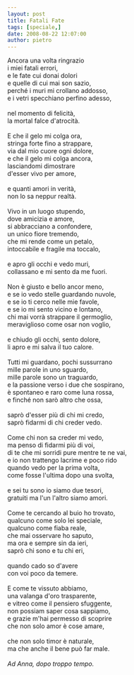 ```yaml
---
layout: post
title: Fatali Fate
tags: [speciale,]
date: 2008-08-22 12:07:00
author: pietro
---
```

Ancora una volta ringrazio<br/>i miei fatali errori,<br/>e le fate cui donai dolori<br/>e quelle di cui mai son sazio,<br/>perché i muri mi crollano addosso,<br/>e i vetri specchiano perfino adesso,<br/><br/>nel momento di felicità,<br/>la mortal falce d'atrocità.<br/><br/>E che il gelo mi colga ora,<br/>stringa forte fino a strappare,<br/>via dal mio cuore ogni dolore,<br/>e che il gelo mi colga ancora,<br/>lasciandomi dimostrare<br/>d'esser vivo per amore,<br/><br/>e quanti amori in verità,<br/>non lo sa neppur realtà.<br/><br/>Vivo in un luogo stupendo,<br/>dove amicizia e amore,<br/>si abbracciano a confondere,<br/>un unico fiore tremendo,<br/>che mi rende come un petalo,<br/>intoccabile e fragile ma toccalo,<br/><br/>e apro gli occhi e vedo muri,<br/>collassano e mi sento da me fuori.<br/><br/>Non è giusto e bello ancor meno,<br/>e se io vedo stelle guardando nuvole,<br/>e se io ti cerco nelle mie favole,<br/>e se io mi sento vicino e lontano,<br/>chi mai vorrà strappare il germoglio,<br/>meraviglioso come osar non voglio,<br/><br/>e chiudo gli occhi, sento dolore,<br/>li apro e mi salva il tuo calore.<br/><br/>Tutti mi guardano, pochi sussurrano<br/>mille parole in uno sguardo,<br/>mille parole sono un traguardo,<br/>e la passione verso i due che sospirano,<br/>è spontaneo e raro come luna rossa,<br/>e finché non sarò altro che ossa,<br/><br/>saprò d'esser più di chi mi credo,<br/>saprò fidarmi di chi creder vedo.<br/><br/>Come chi non sa creder mi vedo,<br/>ma penso di fidarmi più di voi,<br/>di te che mi sorridi pure mentre te ne vai,<br/>e io non trattengo lacrime e poco rido<br/>quando vedo per la prima volta,<br/>come fosse l'ultima dopo una svolta,<br/><br/>e sei tu sono io siamo due tesori,<br/>gratuiti ma l'un l'altro siamo amori.<br/><br/>Come te cercando al buio ho trovato,<br/>qualcuno come solo lei speciale,<br/>qualcuno come fiaba reale,<br/>che mai osservare ho saputo,<br/>ma ora e sempre sin da ieri,<br/>saprò chi sono e tu chi eri,<br/><br/>quando cado so d'avere<br/>con voi poco da temere.<br/><br/>E come te vissuto abbiamo,<br/>una valanga d'oro trasparente,<br/>e vitreo come il pensiero sfuggente,<br/>non possiam saper cosa sappiamo,<br/>e grazie m'hai permesso di scoprire<br/>che non solo amor è cose amare,<br/><br/>che non solo timor è naturale,<br/>ma che anche il bene può far male.<br/><br/><span style="font-style: italic">Ad Anna, dopo troppo tempo.</span>
